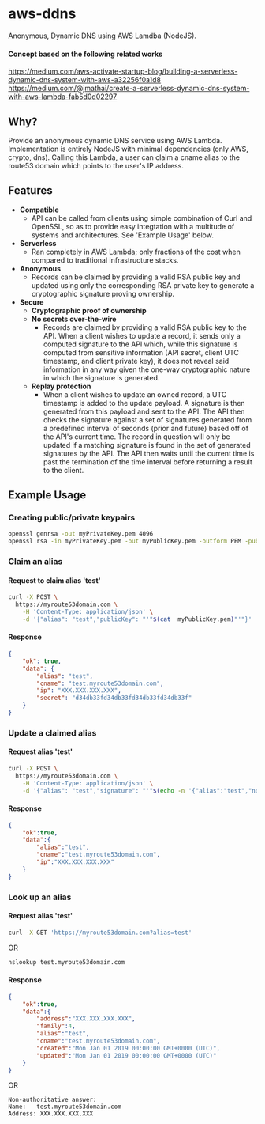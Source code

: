 # aws-ddns
Anonymous, Dynamic DNS using AWS Lamdba (NodeJS).

#### Concept based on the following related works
https://medium.com/aws-activate-startup-blog/building-a-serverless-dynamic-dns-system-with-aws-a32256f0a1d8
https://medium.com/@jmathai/create-a-serverless-dynamic-dns-system-with-aws-lambda-fab5d0d02297

## Why?
Provide an anonymous dynamic DNS service using AWS Lambda. Implementation is entirely NodeJS with minimal dependencies (only AWS, crypto, dns). Calling this Lambda, a user can claim a cname alias to the route53 domain which points to the user's IP address.

## Features
- **Compatible**
	- API can be called from clients using simple combination of Curl and OpenSSL, so as to provide easy integtation with a multitude of systems and architectures. See 'Example Usage' below.
- **Serverless**
	- Ran completely in AWS Lambda; only fractions of the cost when compared to traditional infrastructure stacks.
- **Anonymous**
	- Records can be claimed by providing a valid RSA public key and updated using only the corresponding RSA private key to generate a cryptographic signature proving ownership.
- **Secure**
	- **Cryptographic proof of ownership**
	- **No secrets over-the-wire**
		- Records are claimed by providing a valid RSA public key to the API. When a client wishes to update a record, it sends only a computed signature to the API which, while this signature is computed from sensitive information (API secret, client UTC timestamp, and client private key), it does not reveal said information in any way given the one-way cryptographic nature in which the signature is generated.
	- **Replay protection**
		- When a client wishes to update an owned record, a UTC timestamp is added to the update payload. A signature is then generated from this payload and sent to the API. The API then checks the signature against a set of signatures generated from a predefined interval of seconds (prior and future) based off of the API's current time. The record in question will only be updated if a matching signature is found in the set of generated signatures by the API. The API then waits until the current time is past the termination of the time interval before returning a result to the client.
## Example Usage
### Creating public/private keypairs
```sh
openssl genrsa -out myPrivateKey.pem 4096
openssl rsa -in myPrivateKey.pem -out myPublicKey.pem -outform PEM -pubout
```
### Claim an alias
#### Request to claim alias 'test'
```sh
curl -X POST \
  https://myroute53domain.com \
	-H 'Content-Type: application/json' \
	-d '{"alias": "test","publicKey": "'"$(cat  myPublicKey.pem)"'"}'
```
#### Response
```json
{
    "ok": true,
    "data": {
        "alias": "test",
        "cname": "test.myroute53domain.com",
        "ip": "XXX.XXX.XXX.XXX",
        "secret": "d34db33fd34db33fd34db33fd34db33f"
    }
}
```
### Update a claimed alias
#### Request alias 'test'
```sh
curl -X POST \
  https://myroute53domain.com \
	-H 'Content-Type: application/json' \
	-d '{"alias": "test","signature": "'"$(echo -n '{"alias":"test","now":"'"$(date +%s000)"'","secret":"d34db33fd34db33fd34db33fd34db33f"}' | openssl dgst -sha256 -sign myPrivateKey.pem -binary | base64)"'"}'
```
#### Response
```json
{
	"ok":true,
	"data":{
		"alias":"test",
		"cname":"test.myroute53domain.com",
		"ip":"XXX.XXX.XXX.XXX"
	}
}
```
### Look up an alias
#### Request alias 'test'
```sh
curl -X GET 'https://myroute53domain.com?alias=test'
```
OR
```sh
nslookup test.myroute53domain.com
```
#### Response
```json
{
	"ok":true,
	"data":{
		"address":"XXX.XXX.XXX.XXX",
		"family":4,
		"alias":"test",
		"cname":"test.myroute53domain.com",
		"created":"Mon Jan 01 2019 00:00:00 GMT+0000 (UTC)",
		"updated":"Mon Jan 01 2019 00:00:00 GMT+0000 (UTC)"
	}
}
```
OR
```
Non-authoritative answer:
Name:	test.myroute53domain.com
Address: XXX.XXX.XXX.XXX
```
